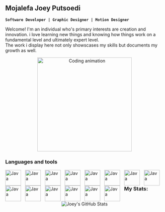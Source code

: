 ## Mojalefa Joey Putsoedi

**`Software Developer | Graphic Designer | Motion Designer`**

Welcome! I'm an individual who's primary interests are creation and innovation. i love learning new things and knowing how things work on a fundamental level and ultimately expert level.<br> The work i display here not only showscases my skills but documents my growth as well.

<p align="center">
  <img src="https://media3.giphy.com/media/v1.Y2lkPTc5MGI3NjExZmM2ZjBteWs3bWd0djVibm1xbzA4cTJtczAwZDExY3YwOGg3cml6ZSZlcD12MV9pbnRlcm5hbF9naWZfYnlfaWQmY3Q9Zw/Day1AgFfMBsrL6BTpF/giphy.gif" width="300" alt="Coding animation"/>
</p>

<h3>Languages and tools</h3>
<p>
<img align="left" alt="Java" width="50px" style="padding-right:10px;" src="https://cdn.jsdelivr.net/gh/devicons/devicon@latest/icons/aftereffects/aftereffects-original.svg" />
<img align="left" alt="Java" width="50px" style="padding-right:10px;" src="https://cdn.jsdelivr.net/gh/devicons/devicon@latest/icons/illustrator/illustrator-original.svg" />
<img align="left" alt="Java" width="50px" style="padding-right:10px;" src="https://cdn.jsdelivr.net/gh/devicons/devicon@latest/icons/bootstrap/bootstrap-original.svg" />
<img align="left" alt="Java" width="50px" style="padding-right:10px;" src="https://cdn.jsdelivr.net/gh/devicons/devicon@latest/icons/csharp/csharp-original.svg" />
<img align="left" alt="Java" width="50px" style="padding-right:10px;" src="https://cdn.jsdelivr.net/gh/devicons/devicon@latest/icons/css3/css3-original.svg" />
<img align="left" alt="Java" width="50px" style="padding-right:10px;" src="https://cdn.jsdelivr.net/gh/devicons/devicon@latest/icons/flutter/flutter-original.svg" />
<img align="left" alt="Java" width="50px" style="padding-right:10px;" src="https://cdn.jsdelivr.net/gh/devicons/devicon@latest/icons/figma/figma-original.svg" />
<img align="left" alt="Java" width="50px" style="padding-right:10px;" src="https://cdn.jsdelivr.net/gh/devicons/devicon@latest/icons/firebase/firebase-original.svg" />
<img align="left" alt="Java" width="50px" style="padding-right:10px;" src="https://cdn.jsdelivr.net/gh/devicons/devicon@latest/icons/html5/html5-original.svg" />
<img align="left" alt="Java" width="50px" style="padding-right:10px;" src="https://cdn.jsdelivr.net/gh/devicons/devicon@latest/icons/javascript/javascript-original.svg" />
<img align="left" alt="Java" width="50px" style="padding-right:10px;" src="https://cdn.jsdelivr.net/gh/devicons/devicon@latest/icons/photoshop/photoshop-original.svg" />
<img align="left" alt="Java" width="50px" style="padding-right:10px;" src="https://cdn.jsdelivr.net/gh/devicons/devicon@latest/icons/react/react-original.svg" />
<img align="left" alt="Java" width="50px" style="padding-right:10px;" src="https://cdn.jsdelivr.net/gh/devicons/devicon@latest/icons/sqldeveloper/sqldeveloper-original.svg" />
<img align="left" alt="Java" width="50px" style="padding-right:10px;" src="https://cdn.jsdelivr.net/gh/devicons/devicon@latest/icons/tailwindcss/tailwindcss-original.svg"/>
</p>

###

### My Stats:

<p align="center"> 
  <img src="https://github-readme-stats.vercel.app/api?username=JoeyPutsoedi&show_icons=true&theme=radical" alt="Joey's GitHub Stats" /> 
</p>

<!--
**JoeyPutsoedi/JoeyPutsoedi** is a ✨ _special_ ✨ repository because its `README.md` (this file) appears on your GitHub profile.

Here are some ideas to get you started:

- 🔭 I’m currently working on ...
- 🌱 I’m currently learning ...
- 👯 I’m looking to collaborate on ...
- 🤔 I’m looking for help with ...
- 💬 Ask me about ...
- 📫 How to reach me: ...
- 😄 Pronouns: ...
- ⚡ Fun fact: ...
  -->
